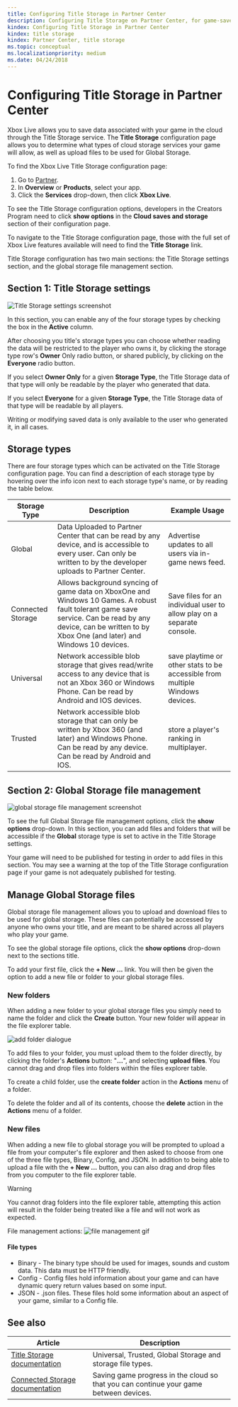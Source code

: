```yaml
---
title: Configuring Title Storage in Partner Center
description: Configuring Title Storage on Partner Center, for game-save in the cloud.
kindex: Configuring Title Storage in Partner Center
kindex: title storage
kindex: Partner Center, title storage
ms.topic: conceptual
ms.localizationpriority: medium
ms.date: 04/24/2018
---
```


# Configuring Title Storage in Partner Center

Xbox Live allows you to save data associated with your game in the cloud through the Title Storage service.
The **Title Storage** configuration page allows you to determine what types of cloud storage services your game will allow, as well as upload files to be used for Global Storage.

To find the Xbox Live Title Storage configuration page:

1. Go to [Partner](https://partner.microsoft.com/dashboard).
2. In **Overview** or **Products**, select your app.
3. Click the **Services** drop-down, then click **Xbox Live**.

To see the Title Storage configuration options, developers in the Creators Program need to click **show options** in the **Cloud saves and storage** section of their configuration page.

To navigate to the Title Storage configuration page, those with the full set of Xbox Live features available will need to find the **Title Storage** link.

Title Storage configuration has two main sections: the Title Storage settings section, and the global storage file management section.


## Section 1: Title Storage settings

![Title Storage settings screenshot](../../../../images/dev-center/title-storage/title-storage-settings.JPG)

In this section, you can enable any of the four storage types by checking the box in the **Active** column.

After choosing you title's storage types you can choose whether reading the data will be restricted to the player who owns it, by clicking the storage type row's **Owner** Only radio button, or shared publicly, by clicking on the **Everyone** radio button.

If you select **Owner Only** for a given **Storage Type**, the Title Storage data of that type will only be readable by the player who generated that data.

If you select **Everyone** for a given **Storage Type**, the Title Storage data of that type will be readable by all players.

Writing or modifying saved data is only available to the user who generated it, in all cases.


## Storage types

There are four storage types which can be activated on the Title Storage configuration page.
You can find a description of each storage type by hovering over the info icon next to each storage type's name, or by reading the table below.

|Storage Type |Description |Example Usage  |
|---------|---------|---------|
|Global             |Data Uploaded to Partner Center that can be read by any device, and is accessible to every user. Can only be written to by the developer uploads to Partner Center. | Advertise updates to all users via in-game news feed.     |
|Connected Storage  |Allows background syncing of game data on XboxOne and Windows 10 Games. A robust fault tolerant game save service. Can be read by any device, can be written to by Xbox One (and later) and Windows 10 devices. | Save files for an individual user to allow play on a separate console.         |
|Universal          |Network accessible blob storage that gives read/write access to any device that is not an Xbox 360 or Windows Phone. Can be read by Android and IOS devices.      | save playtime or other stats to be accessible from multiple Windows devices.        |
|Trusted            |Network accessible blob storage that can only be written by Xbox 360 (and later) and Windows Phone. Can be read by any device. Can be read by Android and IOS.     | store a player's ranking in multiplayer.        |


## Section 2: Global Storage file management

![global storage file management screenshot](../../../../images/dev-center/title-storage/global-storage-file-management.JPG)

To see the full Global Storage file management options, click the **show options** drop-down.
In this section, you can add files and folders that will be accessible if the **Global** storage type is set to active in the Title Storage settings.

Your game will need to be published for testing in order to add files in this section.
You may see a warning at the top of the Title Storage configuration page if your game is not adequately published for testing.


## Manage Global Storage files

Global storage file management allows you to upload and download files to be used for global storage.
These files can potentially be accessed by anyone who owns your title, and are meant to be shared across all players who play your game.

To see the global storage file options, click the **show options** drop-down next to the sections title.

To add your first file, click the **+ New ...** link.
You will then be given the option to add a new file or folder to your global storage files.


### New folders

When adding a new folder to your global storage files you simply need to name the folder and click the **Create** button.
Your new folder will appear in the file explorer table.

![add folder dialogue](../../../../images/dev-center/title-storage/add-folder-global-storage-filled.JPG)

To add files to your folder, you must upload them to the folder directly, by clicking the folder's **Actions** button: "**...**", and selecting **upload files**.
You cannot drag and drop files into folders within the files explorer table.

To create a child folder, use the **create folder** action in the **Actions** menu of a folder.

To delete the folder and all of its contents, choose the **delete** action in the **Actions** menu of a folder.


### New files

When adding a new file to global storage you will be prompted to upload a file from your computer's file explorer and then asked to choose from one of the three file types, Binary, Config, and JSON.
In addition to being able to upload a file with the **+ New ...** button, you can also drag and drop files from you computer to the file explorer table.

> [!WARNING]
> You cannot drag folders into the file explorer table, attempting this action will result in the folder being treated like a file and will not work as expected.

File management actions:
![file management gif](../../../../images/dev-center/title-storage/global-storage-management.gif)


#### File types

* Binary - The binary type should be used for images, sounds and custom data. This data must be HTTP friendly.
* Config - Config files hold information about your game and can have dynamic query return values based on some input.
* JSON - .json files. These files hold some information about an aspect of your game, similar to a Config file.


## See also

| Article | Description |
|---------|-------------|
| [Title Storage documentation](../live-title-storage-nav.md) | Universal, Trusted, Global Storage and storage file types. |
| [Connected Storage documentation](../../connected-storage/live-connected-storage-overview.md) | Saving game progress in the cloud so that you can continue your game between devices. |
